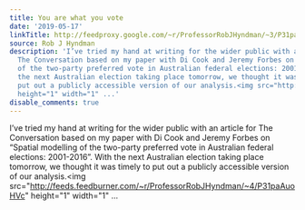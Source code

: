 ```yaml
---
title: You are what you vote
date: '2019-05-17'
linkTitle: http://feedproxy.google.com/~r/ProfessorRobJHyndman/~3/P31paAuoHVc/
source: Rob J Hyndman
description: 'I’ve tried my hand at writing for the wider public with an article for
  The Conversation based on my paper with Di Cook and Jeremy Forbes on “Spatial modelling
  of the two-party preferred vote in Australian federal elections: 2001-2016”. With
  the next Australian election taking place tomorrow, we thought it was timely to
  put out a publicly accessible version of our analysis.<img src="http://feeds.feedburner.com/~r/ProfessorRobJHyndman/~4/P31paAuoHVc"
  height="1" width="1" ...'
disable_comments: true
---
```

I’ve tried my hand at writing for the wider public with an article for The Conversation based on my paper with Di Cook and Jeremy Forbes on “Spatial modelling of the two-party preferred vote in Australian federal elections: 2001-2016”. With the next Australian election taking place tomorrow, we thought it was timely to put out a publicly accessible version of our analysis.<img src="http://feeds.feedburner.com/~r/ProfessorRobJHyndman/~4/P31paAuoHVc" height="1" width="1" ...